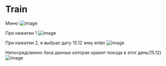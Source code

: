 # Train

Меню
![image](https://user-images.githubusercontent.com/74174732/141681476-bb5707a5-3df7-4523-ad4a-de33a2ea7222.png)

При нажатии 1
![image](https://user-images.githubusercontent.com/74174732/141681491-63467625-1ba7-4d7a-a762-74d088556dcc.png)

При нажатии 2, я выбрал дату 15.12 жму enter
![image](https://user-images.githubusercontent.com/74174732/141681520-5e3f52d2-50e3-4858-b003-1b4bdf7a173e.png)

Непосредсвенно база данных которая хранит поезда в этот день(15.12)
![image](https://user-images.githubusercontent.com/74174732/141681571-37218bd7-24a9-4071-b554-756705cdb6bc.png)
